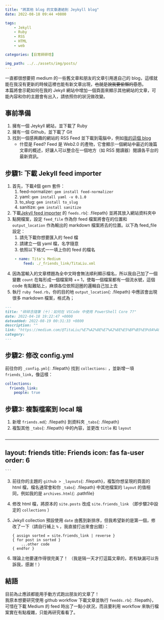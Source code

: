 ```yaml
---
title: "將其他 blog 的文章連結到 Jeykyll blog"
date: 2022-08-18 09:44 +0800

tags: 
    - Jekyll
    - Ruby
    - RSS
    - HTML
    - web

categories: [日常碎碎唸]

img_path: ../../assets/img/posts/
---
```


一直都很想要把 medium 的一些舊文章和朋友的文章引用進自己的 blog，這樣就能在我沒有更新的時候這裡也能有新文章出現，~~也就是說我要偷懶的意思~~。<br>
本篇將會示範如何在我的 Jekyll 網站中增加一個頁面來顯示其他網站的文章，可能內容和你的主題會有出入，請依照你的狀況做改變。<br>

## 事前準備
1. 擁有一個 Jeykyll 網站，並下載了 Ruby
2. 擁有一個 Github，並下載了 Git
3. 找到一個感興趣的網站的 RSS Feed 並下載到電腦中，例如[我的這個 blog](https://titaliu1224.github.io/feed.xml)
   - 什麼是 Feed? Feed 是 Web2.0 的產物，它會顯示一個網站中最近的幾篇文章的概述，好讓人可以整合在一個地方（如 RSS 閱讀器）閱讀各平台的最新資訊。

## 步驟1: 下載 Jekyll feed importer
1. 首先，下載4個 gem 套件：
   1. feed-normalizer: `gem install feed-normalizer`
   2. yaml: `gem install yaml -v 0.1.0`
   3. to_slug: `gem install to_slug`
   4. sanitize: `gem install sanitize`
2. 下載[Jekyll feed importer](https://github.com/MattKevan/Jekyll-feed-importer) 的 `feeds.rb`{: .filepath} 並將其放入網站資料夾中
3. 點開檔案，設定 `feed_file` 作為你 feed 檔案將會在的位置和 `output_location` 作為輸出的 markdown 檔案將去的位置。以下為 feed_file 設定：
   1. 請先下載你想要匯入的 feed 檔
   2. 請建立一個 yaml 檔，名字隨意
   3. 依照以下格式一一填上你的 feed 的檔名
   ```yml
    - name: Tita's Medium
        feed: ./_friends_link/TitaLiu.xml
    ```
4. 因為當輸入的文章標題為全中文時會無法順利顯示檔名，所以我自己加了一個變數 `count` 在每形成一個檔案時 += 1，使每一個檔案都有一個流水號，這個 code 有點難貼上，麻煩各位依照迴圈的邏輯自己加上去
5. 執行 `ruby feed.rb`，你的目的地 `output_location`{: .filepath} 中應該會出現很多 markdown 檔案，格式為；

``` md
---
title: "碎碎念隨筆（十）：如何在 VSCode 中使用 PowerShell Core 7?"
date: 2022-04-18 19:22:47 +0000
dateadded: 2022-08-19 00:31:33 +0800
description: ""
link: "https://medium.com/@TitaLiu/%E7%A2%8E%E7%A2%8E%E5%BF%B5%E9%9A%A8%E7%AD%86-%E5%8D%81-%E5%A6%82%E4%BD%95%E5%9C%A8-vscode-%E4%B8%AD%E4%BD%BF%E7%94%A8-powershell-core-7-3a5d7533b4e4?source=rss-1f0703e3e84b------2"
category:
---
```

## 步驟2: 修改 config.yml
前往你的 `_config.yml`{: .filepath} 找到 `collections:` ，並新增一項 `friends_link`，像這樣：

```yml
collections:
  friends_link:
    people: true
```

## 步驟3: 複製檔案到 local 端
1. 新增 `friends.md`{: .filepath} 到資料夾 `_tabs`{: .filepath}
2. 複製其他 `_tabs`{: .filepath} 中的內容，並更改 `title` 和 `layout`
    ```md
---
layout: friends
title: Friends
icon: fas fa-user
order: 6
---
    ```
3. 前往你的主題的 `github > _layouts`{: .filepath}，複製你想呈現的頁面的 html 檔，檔名通常會和你 `_tabs`{: .filepath} 中其他檔案的 `layout` 的值相同，例如我的是 `archives.html`{: .pathfile}
4. 修改 html 檔，將原本的 `site.posts` 改成 `site.friends_link` （即步驟2中設定的 `collections` ）
5. Jekyll collection 預設使用 `date` 由舊到新排序，但我希望新的是第一個，修改了一下（請自行補上 `%` ，我直接打出來會出錯）：

    ```
    { assign sorted = site.friends_link | reverse }
    { for post in sorted }
        ...other code
    { endfor }
    ```
   
6. 理論上他要運作得很完美了！
（我是隔一天才打這篇文章的，若有缺漏可以告訴我，感謝！）

## 結語
目前為止應該都能用手動方式跑出朋友的文章了！ <br>
我原本想要研究使用 github workflow 下載文章並執行 `feedds.rb`{: .filepath}，可惜在下載 Medium 的 feed 時出了一點小狀況，而且要利用 workflow 來執行檔案實在有點複雜，只能再研究看看了。
